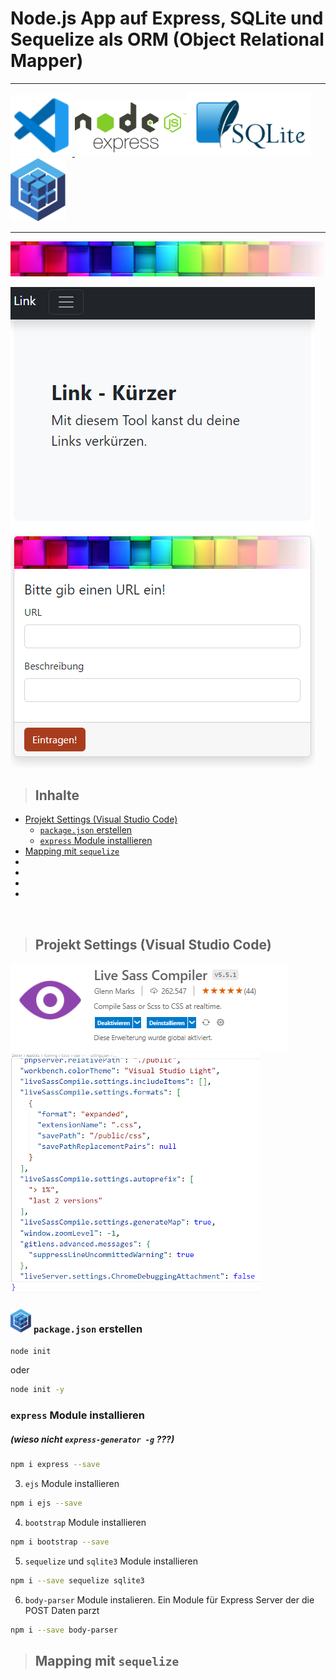  #  Node.js App auf Express, SQLite und Sequelize als ORM (Object Relational Mapper)
 ---
 <a href="https://code.visualstudio.com/"><img src="/public/img/vscode-svgrepo-com.svg" width="99px" alt="Visual Studio Cpode Logo"> <a href="https://expressjs.com/de/"><img src="/public/img/node-js.png" width="179px" alt="Visual Studio Cpode Logo"></a><a href="https://www.sqlite.org/index.html"><img src="/public/img/sqlite.png" width="199px" alt="Sequelize Logo"></a> <a href="https://sequelize.org/"><img src="/public/img/logo.svg" width="88px" alt="Sequelize Logo"></a> 

---

![](/public/img/colorful-wall_sm1.png)

![app look nice](/public/img/app.png)

>## Inhalte 

- [Projekt Settings (Visual Studio Code)](#projekt-settings-visual-studio-code)
  - [`package.json` erstellen](#packagejson-erstellen)
  - [`express` Module installieren](#express-module-installieren)
- [Mapping mit `sequelize`](#mapping-mit-sequelize)
- []()
- []()
- []()
- []()

<br>

>## Projekt Settings (Visual Studio Code)

![](/public/img/LiveSassCompiler.png)![](/public/img/settings.json4LSC_sm.png)

### <a href="https://sequelize.org/"><img src="/public/img/logo.svg" width="33px" alt="Sequelize Logo"></a> `package.json` erstellen ###

```bash
node init 
```

oder

```bash
node init -y
```

### `express` Module installieren

##### (wieso nicht `express-generator -g` ???)

```bash
npm i express --save 
```

3. `ejs` Module installieren

```bash
npm i ejs --save 
```

4. `bootstrap` Module installieren

```bash
npm i bootstrap --save 
```

5. `sequelize` und `sqlite3` Module installieren

```bash
npm i --save sequelize sqlite3
```

6. `body-parser` Module instalieren. Ein Module für  Express Server der die POST Daten parzt

```bash
npm i --save body-parser
```

>## Mapping mit `sequelize`
